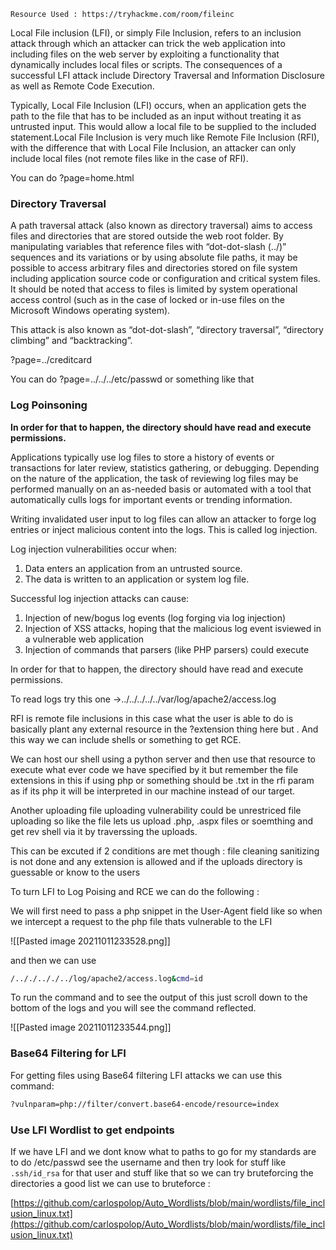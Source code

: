 ```
Resource Used : https://tryhackme.com/room/fileinc
```
Local File inclusion (LFI), or simply File Inclusion, refers to an inclusion attack through which an attacker can trick the web application into including files on the web server by exploiting a functionality that dynamically includes local files or scripts. The consequences of a successful LFI attack include Directory Traversal and Information Disclosure as well as Remote Code Execution.

Typically, Local File Inclusion (LFI) occurs, when an application gets the path to the file that has to be included as an input without treating it as untrusted input. This would allow a local file to be supplied to the included statement.Local File Inclusion is very much like Remote File Inclusion (RFI), with the difference that with Local File Inclusion, an attacker can only include local files (not remote files like in the case of RFI).

You can do ?page=home.html

### Directory Traversal

A path traversal attack (also known as directory traversal) aims to access files and directories that are stored outside the web root folder. By manipulating variables that reference files with “dot-dot-slash (../)” sequences and its variations or by using absolute file paths, it may be possible to access arbitrary files and directories stored on file system including application source code or configuration and critical system files. It should be noted that access to files is limited by system operational access control (such as in the case of locked or in-use files on the Microsoft Windows operating system).

This attack is also known as “dot-dot-slash”, “directory traversal”, “directory climbing” and “backtracking”.

?page=../creditcard

You can do ?page=../../../etc/passwd or something like that

### Log Poinsoning

**In order for that to happen, the directory should have read and execute permissions.**

Applications typically use log files to store a history of events or transactions for later review, statistics gathering, or debugging. Depending on the nature of the application, the task of reviewing log files may be performed manually on an as-needed basis or automated with a tool that automatically culls logs for important events or trending information.

Writing invalidated user input to log files can allow an attacker to forge log entries or inject malicious content into the logs. This is called log injection.

Log injection vulnerabilities occur when:

1. Data enters an application from an untrusted source.
2. The data is written to an application or system log file.

Successful log injection attacks can cause:

1. Injection of new/bogus log events (log forging via log injection)
2. Injection of XSS attacks, hoping that the malicious log event isviewed in a vulnerable web application
3. Injection of commands that parsers (like PHP parsers) could execute

In order for that to happen, the directory should have read and execute permissions.

To read logs try this one →../../../../../var/log/apache2/access.log

RFI is remote file inclusions in this case what the user is able to do is basically plant any external resource in the ?extension thing here but . And this way we can include shells or something to get RCE. 

We can host our shell using a python server and then use that resource to execute what ever code we have specified by it but remember the file extensions in this if using php or something should be .txt in the rfi param as if its php it will be interpreted in our machine instead of our target.

Another uploading file uploading vulnerability could be unrestriced file uploading so like the file lets us upload .php, .aspx files or soemthing and get rev shell via it by traverssing the uploads.

This can be excuted if 2 conditions are met though : file cleaning sanitizing is not done and any extension is allowed and if the uploads directory is guessable or know to the users

To turn LFI to Log Poising and RCE we can do the following :

We will first need to pass a php snippet in the User-Agent field like so when we intercept a request to the php file thats vulnerable to the LFI

![[Pasted image 20211011233528.png]]

and then we can use 

```bash
/.././.././../log/apache2/access.log&cmd=id 
```

To run the command and to see the output of this just scroll down to the bottom of the logs and you will see the command reflected. 

![[Pasted image 20211011233544.png]]

### Base64 Filtering for LFI

For getting files using Base64 filtering LFI attacks we can use this command: 

```bash
?vulnparam=php://filter/convert.base64-encode/resource=index
```

### Use LFI Wordlist to get endpoints

If we have LFI and we dont know what to paths to go for my standards are to do /etc/passwd see the username and then try look for stuff like `.ssh/id_rsa` for that user and stuff like that so we can try bruteforcing the directories a good list we can use to bruteforce :

[https://github.com/carlospolop/Auto_Wordlists/blob/main/wordlists/file_inclusion_linux.txt](https://github.com/carlospolop/Auto_Wordlists/blob/main/wordlists/file_inclusion_linux.txt)